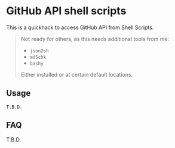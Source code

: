 # GitHub API shell scripts

This is a quickhack to access GitHub API from Shell Scripts.

> Not ready for others, as this needs additional tools from me:
>
> - `json2sh`
> - `md5chk`
> - `bashy`
>
> Either installed or at certain default locations.


## Usage

	T.B.D.

## FAQ

T.B.D.

